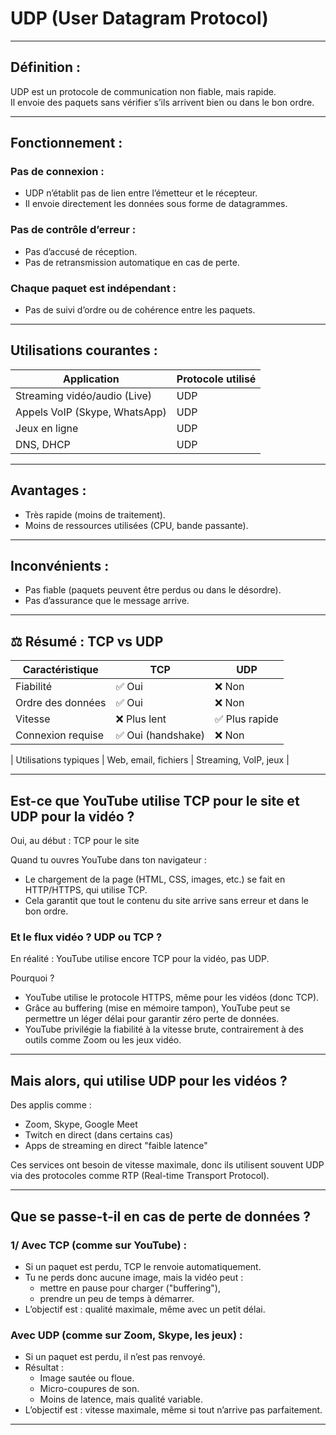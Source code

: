 # UDP (User Datagram Protocol)

---

## Définition :

UDP est un protocole de communication non fiable, mais rapide.  
Il envoie des paquets sans vérifier s’ils arrivent bien ou dans le bon ordre.

---

## Fonctionnement :

### Pas de connexion :

- UDP n’établit pas de lien entre l’émetteur et le récepteur.  
- Il envoie directement les données sous forme de datagrammes.

### Pas de contrôle d’erreur :

- Pas d’accusé de réception.  
- Pas de retransmission automatique en cas de perte.

### Chaque paquet est indépendant :

- Pas de suivi d’ordre ou de cohérence entre les paquets.

---

## Utilisations courantes :

| Application                    | Protocole utilisé |
|-------------------------------|-------------------|
| Streaming vidéo/audio (Live)  | UDP               |
| Appels VoIP (Skype, WhatsApp) | UDP               |
| Jeux en ligne                 | UDP               |
| DNS, DHCP                    | UDP               |

---

## Avantages :

- Très rapide (moins de traitement).  
- Moins de ressources utilisées (CPU, bande passante).

---

## Inconvénients :

- Pas fiable (paquets peuvent être perdus ou dans le désordre).  
- Pas d’assurance que le message arrive.

---

## ⚖️ Résumé : TCP vs UDP

| Caractéristique    | TCP          | UDP          |
|-------------------|--------------|--------------|
| Fiabilité         | ✅ Oui       | ❌ Non       |
| Ordre des données | ✅ Oui       | ❌ Non       |
| Vitesse           | ❌ Plus lent | ✅ Plus rapide |
| Connexion requise | ✅ Oui (handshake) | ❌ Non |

| Utilisations typiques  | Web, email, fichiers | Streaming, VoIP, jeux |

---

## Est-ce que YouTube utilise TCP pour le site et UDP pour la vidéo ?

Oui, au début : TCP pour le site

Quand tu ouvres YouTube dans ton navigateur :  
- Le chargement de la page (HTML, CSS, images, etc.) se fait en HTTP/HTTPS, qui utilise TCP.  
- Cela garantit que tout le contenu du site arrive sans erreur et dans le bon ordre.

### Et le flux vidéo ? UDP ou TCP ?

En réalité : YouTube utilise encore TCP pour la vidéo, pas UDP.

Pourquoi ?  
- YouTube utilise le protocole HTTPS, même pour les vidéos (donc TCP).  
- Grâce au buffering (mise en mémoire tampon), YouTube peut se permettre un léger délai pour garantir zéro perte de données.  
- YouTube privilégie la fiabilité à la vitesse brute, contrairement à des outils comme Zoom ou les jeux vidéo.

---

## Mais alors, qui utilise UDP pour les vidéos ?

Des applis comme :  
- Zoom, Skype, Google Meet  
- Twitch en direct (dans certains cas)  
- Apps de streaming en direct "faible latence"

Ces services ont besoin de vitesse maximale, donc ils utilisent souvent UDP via des protocoles comme RTP (Real-time Transport Protocol).

---

## Que se passe-t-il en cas de perte de données ?

### 1/ Avec TCP (comme sur YouTube) :

- Si un paquet est perdu, TCP le renvoie automatiquement.  
- Tu ne perds donc aucune image, mais la vidéo peut :  
  - mettre en pause pour charger ("buffering"),  
  - prendre un peu de temps à démarrer.  
- L’objectif est : qualité maximale, même avec un petit délai.

### Avec UDP (comme sur Zoom, Skype, les jeux) :

- Si un paquet est perdu, il n’est pas renvoyé.  
- Résultat :  
  - Image sautée ou floue.  
  - Micro-coupures de son.  
  - Moins de latence, mais qualité variable.  
- L’objectif est : vitesse maximale, même si tout n’arrive pas parfaitement.

---
